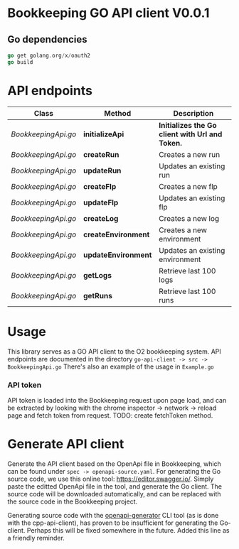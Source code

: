# Bookkeeping GO API client V0.0.1

## Go dependencies
```go
go get golang.org/x/oauth2
go build
```

# API endpoints
Class | Method  | Description
------------  | ------------- | -------------
*BookkeepingApi.go* | **initializeApi**  | **Initializes the Go client with Url and Token.**  
*BookkeepingApi.go* | **createRun** | Creates a new run
*BookkeepingApi.go* | **updateRun** | Updates an existing run
*BookkeepingApi.go* | **createFlp** | Creates a new flp
*BookkeepingApi.go* | **updateFlp** | Updates an existing flp
*BookkeepingApi.go* | **createLog** | Creates a new log
*BookkeepingApi.go* | **createEnvironment** | Creates a new environment
*BookkeepingApi.go* | **updateEnvironment** | Updates an existing environment
*BookkeepingApi.go* | **getLogs** | Retrieve last 100 logs
*BookkeepingApi.go* | **getRuns** | Retrieve last 100 runs


# Usage
This library serves as a GO API client to the O2 bookkeeping system. 
API endpoints are documented in the directory ```go-api-client -> src -> 
BookkeepingApi.go```
There's also an example of the usage in `Example.go`

### API token
API token is loaded into the Bookkeeping request upon page load, and can be extracted by looking with the chrome inspector -> network -> reload page and fetch token from request. TODO: create fetchToken method.


# Generate API client
Generate the API client based on the OpenApi file in Bookkeeping, which can be found under ```spec -> openapi-source.yaml```.
For generating the Go source code, we use this online tool: https://editor.swagger.io/.
Simply paste the editted OpenApi file in the tool, and generate the Go client. The source code will be downloaded automatically, and can be replaced with the source code in the Bookkeeping project.

Generating source code with the [openapi-generator](https://github.com/OpenAPITools/openapi-generator) CLI tool (as is done with the cpp-api-client), has proven to be insufficient for generating the Go-client. Perhaps this will be fixed somewhere in the future. Added this line as a friendly reminder.
